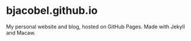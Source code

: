 bjacobel.github.io
=========
My personal website and blog, hosted on GitHub Pages. Made with Jekyll and Macaw.